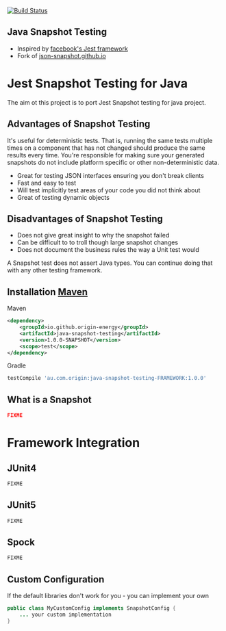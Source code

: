[![Build Status](https://img.shields.io/travis/origin-energy/java-snapshot-testing.svg)](https://travis-ci.org/origin-energy/java-snapshot-testing)

## Java Snapshot Testing
- Inspired by [facebook's Jest framework](https://facebook.github.io/jest/docs/en/snapshot-testing.html)
- Fork of [json-snapshot.github.io](https://github.com/json-snapshot/json-snapshot.github.io)

# Jest Snapshot Testing for Java
The aim ot this project is to port Jest Snapshot testing for java project.

## Advantages of Snapshot Testing
It's useful for deterministic tests. That is, running the same tests multiple times on a component that has not changed 
should produce the same results every time. You're responsible for making sure your generated snapshots do not include 
platform specific or other non-deterministic data. 

- Great for testing JSON interfaces ensuring you don't break clients
- Fast and easy to test
- Will test implicitly test areas of your code you did not think about
- Great of testing dynamic objects

## Disadvantages of Snapshot Testing
- Does not give great insight to why the snapshot failed
- Can be difficult to to troll though large snapshot changes
- Does not document the business rules the way a Unit test would

A Snapshot test does not assert Java types. You can continue doing that with any other testing framework.

## Installation [Maven](https://mvnrepository.com/artifact/au.com.origin/java-snapshot-testing/1.0.0)

Maven
```xml
<dependency>
    <groupId>io.github.origin-energy</groupId>
    <artifactId>java-snapshot-testing</artifactId>
    <version>1.0.0-SNAPSHOT</version>
    <scope>test</scope>
</dependency>
```

Gradle
```groovy
testCompile 'au.com.origin:java-snapshot-testing-FRAMEWORK:1.0.0'
```

## What is a Snapshot
```json
FIXME
```

# Framework Integration

## JUnit4
```java
FIXME
```

## JUnit5
```java
FIXME
```

## Spock
```groovy
FIXME
```

## Custom Configuration
If the default libraries don't work for you - you can implement your own

```java
public class MyCustomConfig implements SnapshotConfig {
    ... your custom implementation
}
```